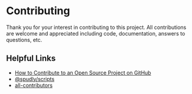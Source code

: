 # Contributing

Thank you for your interest in contributing to this project. All contributions
are welcome and appreciated including code, documentation, answers to questions,
etc.

## Helpful Links

- [How to Contribute to an Open Source Project on GitHub](https://egghead.io/series/how-to-contribute-to-an-open-source-project-on-github)
- [@spudly/scripts](https://github.com/spudly/scripts)
- [all-contributors](https://github.com/all-contributors/all-contributors)
